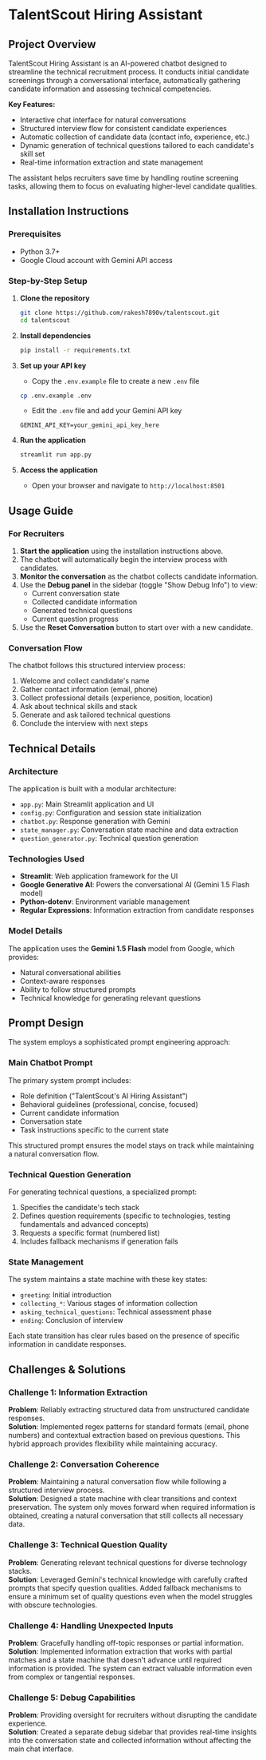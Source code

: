 # TalentScout Hiring Assistant

## Project Overview

TalentScout Hiring Assistant is an AI-powered chatbot designed to streamline the technical recruitment process. It conducts initial candidate screenings through a conversational interface, automatically gathering candidate information and assessing technical competencies.

**Key Features:**
- Interactive chat interface for natural conversations
- Structured interview flow for consistent candidate experiences
- Automatic collection of candidate data (contact info, experience, etc.)
- Dynamic generation of technical questions tailored to each candidate's skill set
- Real-time information extraction and state management

The assistant helps recruiters save time by handling routine screening tasks, allowing them to focus on evaluating higher-level candidate qualities.

## Installation Instructions

### Prerequisites
- Python 3.7+
- Google Cloud account with Gemini API access

### Step-by-Step Setup

1. **Clone the repository**
   ```bash
   git clone https://github.com/rakesh7890v/talentscout.git
   cd talentscout
   ```

2. **Install dependencies**
   ```bash
   pip install -r requirements.txt
   ```

3. **Set up your API key**
   - Copy the `.env.example` file to create a new `.env` file
   ```bash
   cp .env.example .env
   ```
   - Edit the `.env` file and add your Gemini API key
   ```
   GEMINI_API_KEY=your_gemini_api_key_here
   ```

4. **Run the application**
   ```bash
   streamlit run app.py
   ```

5. **Access the application**
   - Open your browser and navigate to `http://localhost:8501`

## Usage Guide

### For Recruiters

1. **Start the application** using the installation instructions above.
2. The chatbot will automatically begin the interview process with candidates.
3. **Monitor the conversation** as the chatbot collects candidate information.
4. Use the **Debug panel** in the sidebar (toggle "Show Debug Info") to view:
   - Current conversation state
   - Collected candidate information
   - Generated technical questions
   - Current question progress
5. Use the **Reset Conversation** button to start over with a new candidate.

### Conversation Flow

The chatbot follows this structured interview process:
1. Welcome and collect candidate's name
2. Gather contact information (email, phone)
3. Collect professional details (experience, position, location)
4. Ask about technical skills and stack
5. Generate and ask tailored technical questions
6. Conclude the interview with next steps

## Technical Details

### Architecture

The application is built with a modular architecture:
- `app.py`: Main Streamlit application and UI
- `config.py`: Configuration and session state initialization
- `chatbot.py`: Response generation with Gemini
- `state_manager.py`: Conversation state machine and data extraction
- `question_generator.py`: Technical question generation

### Technologies Used

- **Streamlit**: Web application framework for the UI
- **Google Generative AI**: Powers the conversational AI (Gemini 1.5 Flash model)
- **Python-dotenv**: Environment variable management
- **Regular Expressions**: Information extraction from candidate responses

### Model Details

The application uses the **Gemini 1.5 Flash** model from Google, which provides:
- Natural conversational abilities
- Context-aware responses
- Ability to follow structured prompts
- Technical knowledge for generating relevant questions

## Prompt Design

The system employs a sophisticated prompt engineering approach:

### Main Chatbot Prompt

The primary system prompt includes:
- Role definition ("TalentScout's AI Hiring Assistant")
- Behavioral guidelines (professional, concise, focused)
- Current candidate information
- Conversation state
- Task instructions specific to the current state

This structured prompt ensures the model stays on track while maintaining a natural conversation flow.

### Technical Question Generation

For generating technical questions, a specialized prompt:
1. Specifies the candidate's tech stack
2. Defines question requirements (specific to technologies, testing fundamentals and advanced concepts)
3. Requests a specific format (numbered list)
4. Includes fallback mechanisms if generation fails

### State Management

The system maintains a state machine with these key states:
- `greeting`: Initial introduction
- `collecting_*`: Various stages of information collection
- `asking_technical_questions`: Technical assessment phase
- `ending`: Conclusion of interview

Each state transition has clear rules based on the presence of specific information in candidate responses.

## Challenges & Solutions

### Challenge 1: Information Extraction
**Problem**: Reliably extracting structured data from unstructured candidate responses.  
**Solution**: Implemented regex patterns for standard formats (email, phone numbers) and contextual extraction based on previous questions. This hybrid approach provides flexibility while maintaining accuracy.

### Challenge 2: Conversation Coherence
**Problem**: Maintaining a natural conversation flow while following a structured interview process.  
**Solution**: Designed a state machine with clear transitions and context preservation. The system only moves forward when required information is obtained, creating a natural conversation that still collects all necessary data.

### Challenge 3: Technical Question Quality
**Problem**: Generating relevant technical questions for diverse technology stacks.  
**Solution**: Leveraged Gemini's technical knowledge with carefully crafted prompts that specify question qualities. Added fallback mechanisms to ensure a minimum set of quality questions even when the model struggles with obscure technologies.

### Challenge 4: Handling Unexpected Inputs
**Problem**: Gracefully handling off-topic responses or partial information.  
**Solution**: Implemented information extraction that works with partial matches and a state machine that doesn't advance until required information is provided. The system can extract valuable information even from complex or tangential responses.

### Challenge 5: Debug Capabilities
**Problem**: Providing oversight for recruiters without disrupting the candidate experience.  
**Solution**: Created a separate debug sidebar that provides real-time insights into the conversation state and collected information without affecting the main chat interface.
